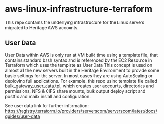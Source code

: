 # aws-linux-infrastructure-terraform

This repo contains the underlying infrastructure for the Linux servers migrated to Heritage AWS accounts.

## User Data
User Data within AWS is only run at VM build time using a template file, that contains standard bash syntax and is referenced by the EC2 Resource in Terraform which uses the template as User Data
This concept is used on almost all the new servers built in the Heritage Environment to provide some basic settings for the server. In most cases they are using AutoScaling or deploying full applications.  For example, this repo using template file called bulk_gateway_user_data.tpl, which creates user accounts, directories and permissions, NFS & CIFS share mounts, bulk output deploy script and postfix and mailx install and configuration.

See user data link for further information: https://registry.terraform.io/providers/serverscom/serverscom/latest/docs/guides/user-data